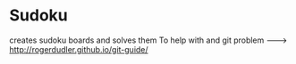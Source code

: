 # Sudoku
creates sudoku boards and solves them
To help with and git problem ---> http://rogerdudler.github.io/git-guide/